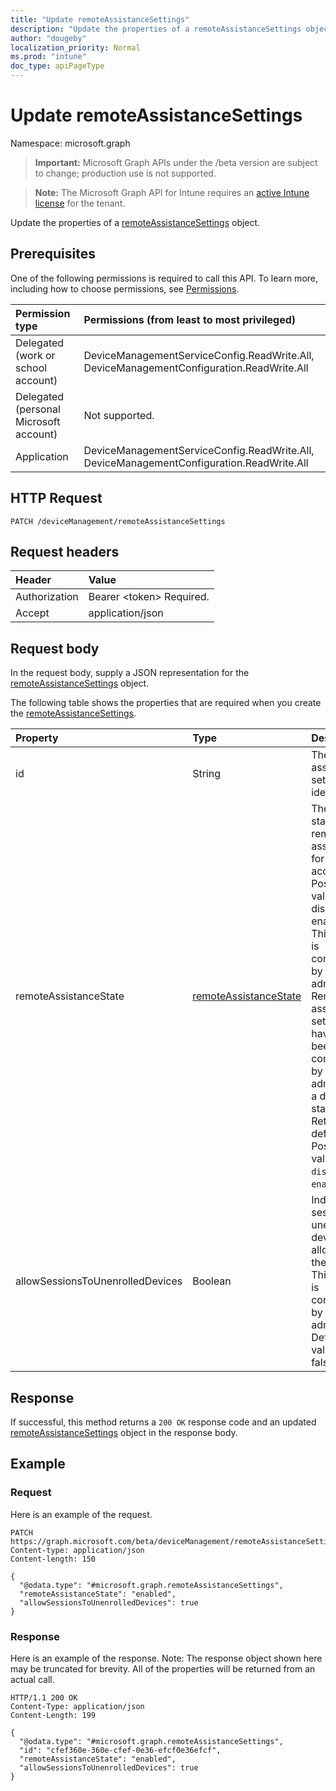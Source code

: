 ```yaml
---
title: "Update remoteAssistanceSettings"
description: "Update the properties of a remoteAssistanceSettings object."
author: "dougeby"
localization_priority: Normal
ms.prod: "intune"
doc_type: apiPageType
---
```


# Update remoteAssistanceSettings

Namespace: microsoft.graph

> **Important:** Microsoft Graph APIs under the /beta version are subject to change; production use is not supported.

> **Note:** The Microsoft Graph API for Intune requires an [active Intune license](https://go.microsoft.com/fwlink/?linkid=839381) for the tenant.

Update the properties of a [remoteAssistanceSettings](../resources/intune-remoteassistance-remoteassistancesettings.md) object.

## Prerequisites
One of the following permissions is required to call this API. To learn more, including how to choose permissions, see [Permissions](/graph/permissions-reference).

|Permission type|Permissions (from least to most privileged)|
|:---|:---|
|Delegated (work or school account)|DeviceManagementServiceConfig.ReadWrite.All, DeviceManagementConfiguration.ReadWrite.All|
|Delegated (personal Microsoft account)|Not supported.|
|Application|DeviceManagementServiceConfig.ReadWrite.All, DeviceManagementConfiguration.ReadWrite.All|

## HTTP Request
<!-- {
  "blockType": "ignored"
}
-->
``` http
PATCH /deviceManagement/remoteAssistanceSettings
```

## Request headers
|Header|Value|
|:---|:---|
|Authorization|Bearer &lt;token&gt; Required.|
|Accept|application/json|

## Request body
In the request body, supply a JSON representation for the [remoteAssistanceSettings](../resources/intune-remoteassistance-remoteassistancesettings.md) object.

The following table shows the properties that are required when you create the [remoteAssistanceSettings](../resources/intune-remoteassistance-remoteassistancesettings.md).

|Property|Type|Description|
|:---|:---|:---|
|id|String|The remote assistance settings identifier|
|remoteAssistanceState|[remoteAssistanceState](../resources/intune-remoteassistance-remoteassistancestate.md)|The current state of remote assistance for the account. Possible values are: disabled, enabled. This setting is configurable by the admin. Remote assistance settings that have not yet been configured by the admin have a disabled state. Returned by default. Possible values are: `disabled`, `enabled`.|
|allowSessionsToUnenrolledDevices|Boolean| Indicates if sessions to unenrolled devices are allowed for the account. This setting is configurable by the admin. Default value is false.|



## Response
If successful, this method returns a `200 OK` response code and an updated [remoteAssistanceSettings](../resources/intune-remoteassistance-remoteassistancesettings.md) object in the response body.

## Example

### Request
Here is an example of the request.
``` http
PATCH https://graph.microsoft.com/beta/deviceManagement/remoteAssistanceSettings
Content-type: application/json
Content-length: 150

{
  "@odata.type": "#microsoft.graph.remoteAssistanceSettings",
  "remoteAssistanceState": "enabled",
  "allowSessionsToUnenrolledDevices": true
}
```

### Response
Here is an example of the response. Note: The response object shown here may be truncated for brevity. All of the properties will be returned from an actual call.
``` http
HTTP/1.1 200 OK
Content-Type: application/json
Content-Length: 199

{
  "@odata.type": "#microsoft.graph.remoteAssistanceSettings",
  "id": "cfef360e-360e-cfef-0e36-efcf0e36efcf",
  "remoteAssistanceState": "enabled",
  "allowSessionsToUnenrolledDevices": true
}
```






